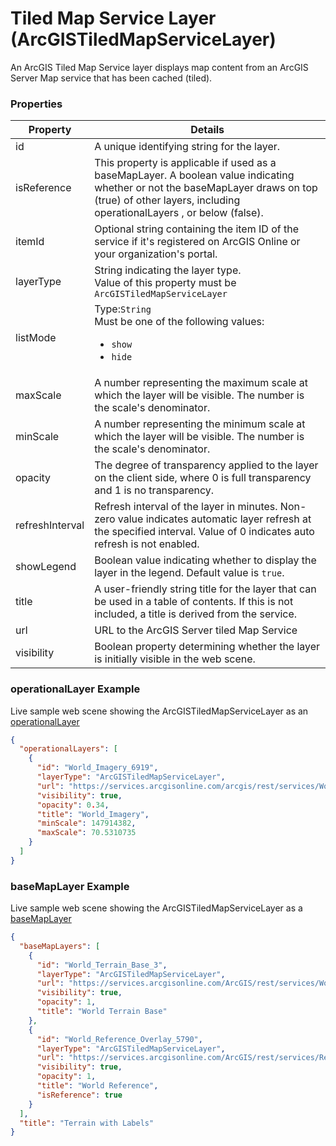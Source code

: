 # Tiled Map Service Layer (ArcGISTiledMapServiceLayer)

An ArcGIS Tiled Map Service layer displays map content from an ArcGIS Server Map service that has been cached (tiled).

### Properties

| Property | Details
| --- | ---
| id | A unique identifying string for the layer.
| isReference | This property is applicable if used as a baseMapLayer. A boolean value indicating whether or not the baseMapLayer draws on top (true) of other layers, including operationalLayers , or below (false).
| itemId | Optional string containing the item ID of the service if it's registered on ArcGIS Online or your organization's portal.
| layerType | String indicating the layer type.<br>Value of this property must be `ArcGISTiledMapServiceLayer`
| listMode | Type:`String`<br>Must be one of the following values:<ul><li>`show`</li><li>`hide`</li></ul>
| maxScale | A number representing the maximum scale at which the layer will be visible. The number is the scale's denominator.
| minScale | A number representing the minimum scale at which the layer will be visible. The number is the scale's denominator.
| opacity | The degree of transparency applied to the layer on the client side, where 0 is full transparency and 1 is no transparency.
| refreshInterval | Refresh interval of the layer in minutes. Non-zero value indicates automatic layer refresh at the specified interval. Value of 0 indicates auto refresh is not enabled.
| showLegend | Boolean value indicating whether to display the layer in the legend. Default value is `true`.
| title | A user-friendly string title for the layer that can be used in a table of contents. If this is not included, a title is derived from the service.
| url | URL to the ArcGIS Server tiled Map Service
| visibility | Boolean property determining whether the layer is initially visible in the web scene.


### operationalLayer Example

Live sample web scene showing the ArcGISTiledMapServiceLayer as an [operationalLayer](https://www.arcgis.com/home/webscene/viewer.html?webscene=b7077db71c5743cb935151efda288835)

```json
{
  "operationalLayers": [
    {
      "id": "World_Imagery_6919",
      "layerType": "ArcGISTiledMapServiceLayer",
      "url": "https://services.arcgisonline.com/arcgis/rest/services/World_Imagery/MapServer",
      "visibility": true,
      "opacity": 0.34,
      "title": "World_Imagery",
      "minScale": 147914382,
      "maxScale": 70.5310735
    }
  ]
}
```
### baseMapLayer Example

Live sample web scene showing the ArcGISTiledMapServiceLayer as a [baseMapLayer](https://www.arcgis.com/home/webscene/viewer.html?webscene=2025161aa6db48f5a640381bbf2cdb93)

```json
{
  "baseMapLayers": [
    {
      "id": "World_Terrain_Base_3",
      "layerType": "ArcGISTiledMapServiceLayer",
      "url": "https://services.arcgisonline.com/ArcGIS/rest/services/World_Terrain_Base/MapServer",
      "visibility": true,
      "opacity": 1,
      "title": "World Terrain Base"
    },
    {
      "id": "World_Reference_Overlay_5790",
      "layerType": "ArcGISTiledMapServiceLayer",
      "url": "https://services.arcgisonline.com/ArcGIS/rest/services/Reference/World_Reference_Overlay/MapServer",
      "visibility": true,
      "opacity": 1,
      "title": "World Reference",
      "isReference": true
    }
  ],
  "title": "Terrain with Labels"
}
```

